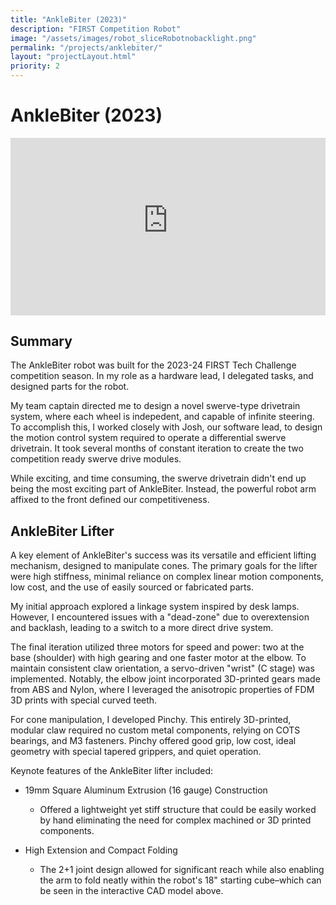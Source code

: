 ```yaml
---
title: "AnkleBiter (2023)"
description: "FIRST Competition Robot"
image: "/assets/images/robot_sliceRobotnobacklight.png"
permalink: "/projects/anklebiter/"
layout: "projectLayout.html"
priority: 2
---
```


# AnkleBiter (2023)

<div style="position: relative; width: 100%; height: 0; padding-bottom: 56.25%;">
<iframe src="https://icloud11636.autodesk360.com/shares/public/SH35dfcQT936092f0e43955c17b2f02d9e36?mode=embed" frameborder="0" allowfullscreen loading="lazy" style="position: absolute; top: 0; left: 0; width: 100%; height: 100%;"></iframe>
</div>

## Summary 

The AnkleBiter robot was built for the 2023-24 FIRST Tech Challenge competition season. In my role as a hardware lead, I delegated tasks, and designed parts for the robot. 

My team captain directed me to design a novel swerve-type drivetrain system, where each wheel is indepedent, and capable of infinite steering. To accomplish this, I worked closely with Josh, our software lead, to design the motion control system required to operate a differential swerve drivetrain. It took several months of constant iteration to create the two competition ready swerve drive modules.

While exciting, and time consuming, the swerve drivetrain didn't end up being the most exciting part of AnkleBiter. Instead, the powerful robot arm affixed to the front defined our competitiveness.  

## AnkleBiter Lifter

A key element of AnkleBiter's success was its versatile and efficient lifting mechanism, designed to manipulate cones. The primary goals for the lifter were high stiffness, minimal reliance on complex linear motion components, low cost, and the use of easily sourced or fabricated parts.

My initial approach explored a linkage system inspired by desk lamps. However, I encountered issues with a "dead-zone" due to overextension and backlash, leading to a switch to a more direct drive system.

The final iteration utilized three motors for speed and power: two at the base (shoulder) with high gearing and one faster motor at the elbow. To maintain consistent claw orientation, a servo-driven "wrist" (C stage) was implemented. Notably, the elbow joint incorporated 3D-printed gears made from ABS and Nylon, where I leveraged the anisotropic properties of FDM 3D prints with special curved teeth. 

For cone manipulation, I developed Pinchy. This entirely 3D-printed, modular claw required no custom metal components, relying on COTS bearings, and M3 fasteners. Pinchy offered good grip, low cost, ideal geometry with special tapered grippers, and quiet operation.

Keynote features of the AnkleBiter lifter included:

* 19mm Square Aluminum Extrusion (16 gauge) Construction
    * Offered a lightweight yet stiff structure that could be easily worked by hand eliminating the need for complex machined or 3D printed components.
    
* High Extension and Compact Folding
    * The 2+1 joint design allowed for significant reach while also enabling the arm to fold neatly within the robot's 18" starting cube–which can be seen in the interactive CAD model above. 

